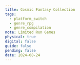 ```yaml
---
title: Cosmic Fantasy Collection
tags:
  - platform_switch
  - genre_rpg
  - genre_compilation
note: Limited Run Games
physical: true
digital: false
guide: false
pending: false
date: 2024-08-24
---
```

